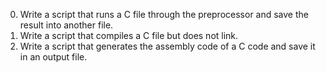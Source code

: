 0. Write a script that runs a C file through the preprocessor and save the result into another file.
1. Write a script that compiles a C file but does not link.
2. Write a script that generates the assembly code of a C code and save it in an output file.
